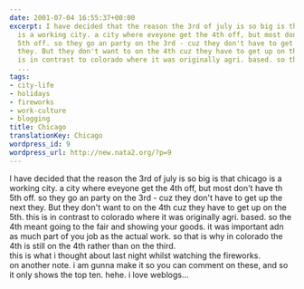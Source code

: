```yaml
---
date: 2001-07-04 16:55:37+00:00
excerpt: I have decided that the reason the 3rd of july is so big is that chicago
  is a working city. a city where eveyone get the 4th off, but most don't have th
  5th off. so they go an party on the 3rd - cuz they don't have to get up the next
  they. But they don't want to on the 4th cuz they have to get up on the 5th. this
  is in contrast to colorado where it was originally agri. based. so the 4th meant
  ...
tags:
- city-life
- holidays
- fireworks
- work-culture
- blogging
title: Chicago
translationKey: Chicago
wordpress_id: 9
wordpress_url: http://new.nata2.org/?p=9
---
```


I have decided that the reason the 3rd of july is so big is that chicago is a working city. a city where eveyone get the 4th off, but most don't have th 5th off. so they go an party on the 3rd - cuz they don't have to get up the next they. But they don't want to on the 4th cuz they have to get up on the 5th. this is in contrast to colorado where it was originally agri. based. so the 4th meant going to the fair and showing your goods. it was important adn as much part of you job as the actual work. so that is why in colorado the 4th is still on the 4th rather than on the third. <br> this is what i thought about last night whilst watching the fireworks.<br>on another note. i am gunna make it so you can comment on these, and so it only shows the top ten. hehe. i love weblogs...